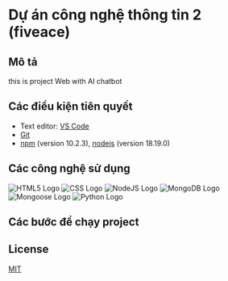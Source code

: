 # Dự án công nghệ thông tin 2 (fiveace)

## Mô tả

this is project Web with AI chatbot

## Các điều kiện tiên quyết

-   Text editor: [VS Code](https://www.google.com/url?sa=t&rct=j&q=&esrc=s&source=web&cd=&cad=rja&uact=8&ved=2ahUKEwii6J-yn7yDAxWe0KACHZeJCJoQFnoECBAQAQ&url=https%3A%2F%2Fcode.visualstudio.com%2Fdownload&usg=AOvVaw11fc5fOXYIyxQh75jYLjXg&opi=89978449)
-   [Git](https://www.google.com/url?sa=t&rct=j&q=&esrc=s&source=web&cd=&cad=rja&uact=8&ved=2ahUKEwjCydKUn7yDAxVW-TgGHXH5ClAQFnoECAoQAQ&url=https%3A%2F%2Fgit-scm.com%2F&usg=AOvVaw1lFNWgbWf8FsbaoU4AOPBr&opi=89978449)
-   [npm](https://www.digitalocean.com/community/tutorials/how-to-install-node-js-on-ubuntu-20-04) (version 10.2.3), [nodejs](https://www.google.com/url?sa=t&rct=j&q=&esrc=s&source=web&cd=&cad=rja&uact=8&ved=2ahUKEwiV0Oufn7yDAxVG7TgGHTX3CeYQFnoECBYQAQ&url=https%3A%2F%2Fnodejs.org%2Fen%2Fdownload&usg=AOvVaw1KKGKc_Mgv9UPW5EWXuSiV&opi=89978449) (version 18.19.0)

## Các công nghệ sử dụng

![HTML5 Logo](https://img.shields.io/badge/html-e34f26?style=for-the-badge&logo=html5&logoColor=ffffff)
![CSS Logo](https://img.shields.io/badge/css-1572b6?style=for-the-badge&logo=css3&logoColor=ffffff)
![NodeJS Logo](https://img.shields.io/badge/node.js-339933?style=for-the-badge&logo=node.js&logoColor=ffffff)
![MongoDB Logo](https://img.shields.io/badge/MongoDB-%234ea94b.svg?&style=for-the-badge&logo=mongodb&logoColor=white)
![Mongoose Logo](https://img.shields.io/badge/Mongoose-%23880000.svg?&style=for-the-badge&logo=mongoose&logoColor=white)
![Python Logo](https://img.shields.io/badge/Python-%233776AB.svg?&style=for-the-badge&logo=python&logoColor=white)

## Các bước để chạy project

## License

[MIT](https://github.com/mrcaidev/hooks/tree/master/LICENSE)
